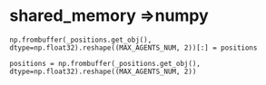
# shared_memory =>numpy

`np.frombuffer(_positions.get_obj(), dtype=np.float32).reshape((MAX_AGENTS_NUM, 2))[:] = positions`

`positions = np.frombuffer(_positions.get_obj(), dtype=np.float32).reshape((MAX_AGENTS_NUM, 2))`

